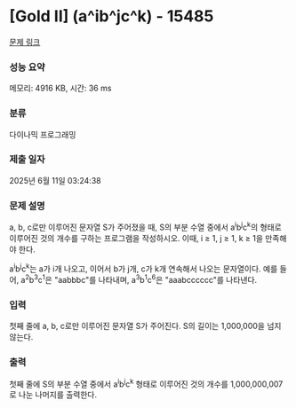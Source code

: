 # [Gold II] \(a^ib^jc^k\) - 15485 

[문제 링크](https://www.acmicpc.net/problem/15485) 

### 성능 요약

메모리: 4916 KB, 시간: 36 ms

### 분류

다이나믹 프로그래밍

### 제출 일자

2025년 6월 11일 03:24:38

### 문제 설명

<p>a, b, c로만 이루어진 문자열 S가 주어졌을 때, S의 부분 수열 중에서 a<sup>i</sup>b<sup>j</sup>c<sup>k</sup>의 형태로 이루어진 것의 개수를 구하는 프로그램을 작성하시오. 이때, i ≥ 1, j ≥ 1, k ≥ 1을 만족해야 한다.</p>

<p>a<sup>i</sup>b<sup>j</sup>c<sup>k</sup>는 a가 i개 나오고, 이어서 b가 j개, c가 k개 연속해서 나오는 문자열이다. 예를 들어, a<sup>2</sup>b<sup>3</sup>c<sup>1</sup>은 "aabbbc"를 나타내며, a<sup>3</sup>b<sup>1</sup>c<sup>6</sup>은 "aaabcccccc"를 나타낸다.</p>

### 입력 

 <p>첫째 줄에 a, b, c로만 이루어진 문자열 S가 주어진다. S의 길이는 1,000,000을 넘지 않는다.</p>

### 출력 

 <p>첫째 줄에 S의 부분 수열 중에서 a<sup>i</sup>b<sup>j</sup>c<sup>k</sup> 형태로 이루어진 것의 개수를 1,000,000,007로 나눈 나머지를 출력한다.</p>

